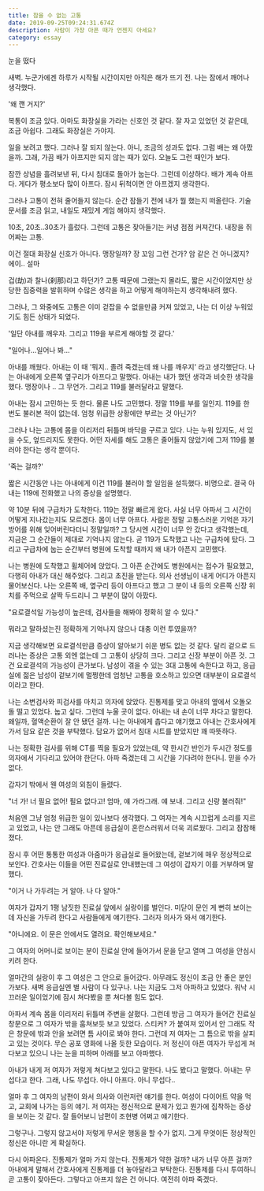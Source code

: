 ```yaml
---
title: 참을 수 없는 고통
date: 2019-09-25T09:24:31.674Z
description: 사람이 가장 아픈 때가 언젠지 아세요?
category: essay
---
```


눈을 떴다

새벽. 누군가에겐 하루가 시작될 시간이지만 아직은 해가 뜨기 전. 나는 잠에서 깨어나 생각했다.

'왜 깬 거지?'

복통이 조금 있다. 아마도 화장실을 가라는 신호인 것 같다. 잘 자고 있었던 것 같은데, 조금 아쉽다. 그래도 화장실은 가야지.

일을 보려고 했다. 그러나 잘 되지 않는다. 아니, 조금의 성과도 없다. 그럼 배는 왜 아팠을까. 그래, 가끔 배가 아프지만 되지 않는 때가 있다. 오늘도 그런 때인가 보다.

잠깐 상념을 흘려보낸 뒤, 다시 침대로 돌아가 눕는다. 그런데 이상하다. 배가 계속 아프다. 게다가 평소보다 많이 아프다. 잠시 뒤척이면 안 아프겠지 생각한다.

그러나 고통이 전혀 줄어들지 않는다. 순간 잠들기 전에 내가 뭘 했는지 떠올린다. 기술 문서를 조금 읽고, 내일도 재밌게 게임 해야지 생각했다.

10초, 20초..30초가 흘렀다. 그런데 고통은 잦아들기는 커녕 점점 커져간다. 내장을 쥐어짜는 고통.

이건 절대 화장실 신호가 아니다. 맹장일까? 장 꼬임 그런 건가? 암 같은 건 아니겠지? 에이.. 설마

겁(劫)과 찰나(刹那)라고 하던가? 고통 때문에 그랬는지 몰라도, 짧은 시간이었지만 상당한 집중력을 발휘하며 수많은 생각을 하고 어떻게 해야하는지 생각해내려 했다.

그러나, 그 와중에도 고통은 이미 걷잡을 수 없을만큼 커져 있었고, 나는 더 이상 누워있기도 힘든 상태가 되었다.

'일단 아내를 깨우자. 그리고 119을 부르게 해야할 것 같다.'

"일어나...일어나 봐..."

아내를 깨웠다. 아내는 이 때 '뭐지.. 졸려 죽겠는데 왜 나를 깨우지' 라고 생각했단다. 나는 아내에게 오른쪽 옆구리가 아프다고 말했다. 아내는 내가 했던 생각과 비슷한 생각을 했다. 맹장이나 .. 그 무언가. 그리고 119를 불러달라고 말했다.

아내는 잠시 고민하는 듯 한다. 물론 나도 고민했다. 정말 119를 부를 일인지. 119를 한 번도 불러본 적이 없는데. 엄청 위급한 상황에만 부르는 것 아닌가?

그러나 나는 고통에 몸을 이리저리 뒤틀며 바닥을 구르고 있다. 나는 누워 있지도, 서 있을 수도, 엎드리지도 못한다. 어떤 자세를 해도 고통은 줄어들지 않았기에 그저 119를 불러야 한다는 생각 뿐이다.

'죽는 걸까?'

짧은 시간동안 나는 아내에게 이건 119를 불러야 할 일임을 설득했다. 비명으로. 결국 아내는 119에 전화했고 나의 증상을 설명했다.

약 10분 뒤에 구급차가 도착한다. 119는 정말 빠르게 왔다. 사실 너무 아파서 그 시간이 어떻게 지나갔는지도 모르겠다. 몸이 너무 아프다. 사람은 정말 고통스러운 기억은 자기방어를 위해 잊어버린다더니 정말일까? 그 당시엔 시간이 너무 안 갔다고 생각했는데, 지금은 그 순간들이 제대로 기억나지 않는다. 곧 119가 도착했고 나는 구급차에 탔다. 그리고 구급차에 눕는 순간부터 병원에 도착할 때까지 왜 내가 아픈지 고민했다.

나는 병원에 도착했고 휠체어에 앉았다. 그 아픈 순간에도 병원에서는 접수가 필요했고, 다행히 아내가 대신 해주었다. 그리고 초진을 받는다. 의사 선생님이 내게 어디가 아픈지 물어보신다. 나는 오른쪽 배, 옆구리 등이 아프다고 했고 그 분이 내 등의 오른쪽 신장 위치를 주먹으로 살짝 두드리니 그 부분이 많이 아팠다.

"요로결석일 가능성이 높은데, 검사들을 해봐야 정확히 알 수 있다."

뭐라고 말하셨는진 정확하게 기억나지 않으나 대충 이런 투였을까?

지금 생각해보면 요로결석만큼 증상이 알아보기 쉬운 병도 없는 것 같다. 달리 겉으로 드러나는 증상은 고통 외엔 없는데 그 고통이 상당히 크다. 그리고 신장 부분이 아픈 것. 그건 요로결석의 가능성이 큰가보다. 남성이 겪을 수 있는 3대 고통에 속한다고 하고, 응급실에 젊은 남성이 겉보기에 멀쩡한데 엄청난 고통을 호소하고 있으면 대부분이 요로결석이라고 한다.

나는 소변검사와 피검사를 마치고 의자에 앉았다. 진통제를 맞고 아내의 옆에서 오돌오돌 떨고 있었다. 눕고 싶다. 그런데 누울 곳이 없다. 아내는 내 손이 너무 차다고 말한다. 왜일까, 혈액순환이 잘 안 됐던 걸까. 나는 아내에게 춥다고 얘기했고 아내는 간호사에게 가서 담요 같은 것을 부탁했다. 담요가 없어서 침대 시트를 받았지만 꽤 따뜻하다.

나는 정확한 검사를 위해 CT를 찍을 필요가 있었는데, 약 한시간 반인가 두시간 정도를 의자에서 기다리고 있어야 한단다. 아파 죽겠는데 그 시간을 기다려야 한다니. 믿을 수가 없다.

갑자기 밖에서 웬 여성의 외침이 들렸다.

"너 가! 너 필요 없어! 필요 없다고! 엄마, 얘 가라그래. 얘 보내. 그리고 신랑 불러줘!"

처음엔 그냥 엄청 위급한 일이 있나보다 생각했다. 그 여자는 계속 시끄럽게 소리를 지르고 있었고, 나는 안 그래도 아픈데 응급실이 혼란스러워서 더욱 괴로웠다. 그리고 잠잠해졌다.

잠시 후 어떤 통통한 여성과 아줌마가 응급실로 들어왔는데, 겉보기에 매우 정상적으로 보인다. 간호사는 이들을 어떤 진료실로 안내했는데 그 여성이 갑자기 이를 거부하며 말했다.

"이거 나 가두려는 거 알아. 나 다 알아."

여자가 갑자기 1평 남짓한 진료실 앞에서 실랑이를 벌인다. 미닫이 문인 게 뻔히 보이는데 자신을 가두려 한다고 사람들에게 얘기한다. 그러자 의사가 와서 얘기한다.

"아니에요. 이 문은 안에서도 열려요. 확인해보세요."

그 여자의 어머니로 보이는 분이 진료실 안에 들어가서 문을 닫고 열며 그 여성을 안심시키려 한다.

얼마간의 실랑이 후 그 여성은 그 안으로 들어갔다. 아무래도 정신이 조금 안 좋은 분인가보다. 새벽 응급실엔 별 사람이 다 있구나. 나는 지금도 그저 아파하고 있었다. 워낙 시끄러운 일이었기에 잠시 쳐다봤을 뿐 쳐다볼 힘도 없다.

아파서 계속 몸을 이리저리 뒤틀며 주변을 살폈다. 그런데 방금 그 여자가 들어간 진료실 창문으로 그 여자가 밖을 훔쳐보듯 보고 있었다. 스티커? 가 붙여져 있어서 안 그래도 작은 창문에 밖과 안을 보려면 틈 사이로 봐야 한다. 그런데 저 여자는 그 틈으로 밖을 살피고 있는 것이다. 무슨 공포 영화에 나올 듯한 모습이다. 저 정신이 아픈 여자가 무섭게 쳐다보고 있으니 나는 눈을 피하며 아래를 보고 아파했다.

아내가 내게 저 여자가 저렇게 쳐다보고 있다고 말한다. 나도 봤다고 말했다. 아내는 무섭다고 한다. 그래, 나도 무섭다. 아니 아프다. 아니 무섭다..

얼마 후 그 여자의 남편이 와서 의사와 이런저런 얘기를 한다. 여성이 다이어트 약을 먹고, 교회에 나가는 등의 얘기. 저 여자는 정신적으로 문제가 있고 뭔가에 집착하는 증상을 보이는 것 같다. 잘 들어보니 남편이 조현병 어쩌고 얘기한다.

그렇구나. 그렇지 않고서야 저렇게 무서운 행동을 할 수가 없지. 그게 무엇이든 정상적인 정신은 아니란 게 확실하다.

다시 아파온다. 진통제가 얼마 가지 않는다. 진통제가 약한 걸까? 내가 너무 아픈 걸까? 아내에게 말해서 간호사에게 진통제를 더 놓아달라고 부탁한다. 진통제를 다시 투여하니 곧 고통이 잦아든다. 그렇다고 아프지 않은 건 아니다. 여전히 아파 죽겠다.
